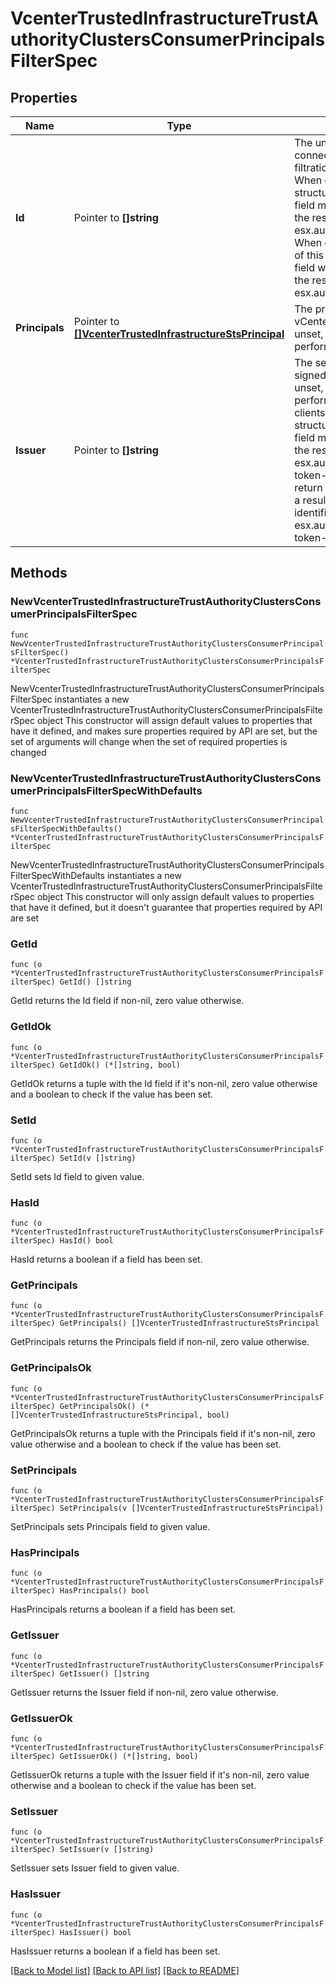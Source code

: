 # VcenterTrustedInfrastructureTrustAuthorityClustersConsumerPrincipalsFilterSpec

## Properties

Name | Type | Description | Notes
------------ | ------------- | ------------- | -------------
**Id** | Pointer to **[]string** | The unqiue identifier of a connection profile. If unset, no filtration will be performed by ID. When clients pass a value of this structure as a parameter, the field must contain identifiers for the resource type: esx.authentication.clientprofile. When operations return a value of this structure as a result, the field will contain identifiers for the resource type: esx.authentication.clientprofile. | [optional] 
**Principals** | Pointer to [**[]VcenterTrustedInfrastructureStsPrincipal**](VcenterTrustedInfrastructureStsPrincipal.md) | The principal used by the vCenter to retrieve tokens. If unset, no filtration will be performed by principals. | [optional] 
**Issuer** | Pointer to **[]string** | The service which created and signed the security token. If unset, no filtration will be performed by issuer. When clients pass a value of this structure as a parameter, the field must contain identifiers for the resource type: esx.authentication.trust.security-token-issuer. When operations return a value of this structure as a result, the field will contain identifiers for the resource type: esx.authentication.trust.security-token-issuer. | [optional] 

## Methods

### NewVcenterTrustedInfrastructureTrustAuthorityClustersConsumerPrincipalsFilterSpec

`func NewVcenterTrustedInfrastructureTrustAuthorityClustersConsumerPrincipalsFilterSpec() *VcenterTrustedInfrastructureTrustAuthorityClustersConsumerPrincipalsFilterSpec`

NewVcenterTrustedInfrastructureTrustAuthorityClustersConsumerPrincipalsFilterSpec instantiates a new VcenterTrustedInfrastructureTrustAuthorityClustersConsumerPrincipalsFilterSpec object
This constructor will assign default values to properties that have it defined,
and makes sure properties required by API are set, but the set of arguments
will change when the set of required properties is changed

### NewVcenterTrustedInfrastructureTrustAuthorityClustersConsumerPrincipalsFilterSpecWithDefaults

`func NewVcenterTrustedInfrastructureTrustAuthorityClustersConsumerPrincipalsFilterSpecWithDefaults() *VcenterTrustedInfrastructureTrustAuthorityClustersConsumerPrincipalsFilterSpec`

NewVcenterTrustedInfrastructureTrustAuthorityClustersConsumerPrincipalsFilterSpecWithDefaults instantiates a new VcenterTrustedInfrastructureTrustAuthorityClustersConsumerPrincipalsFilterSpec object
This constructor will only assign default values to properties that have it defined,
but it doesn't guarantee that properties required by API are set

### GetId

`func (o *VcenterTrustedInfrastructureTrustAuthorityClustersConsumerPrincipalsFilterSpec) GetId() []string`

GetId returns the Id field if non-nil, zero value otherwise.

### GetIdOk

`func (o *VcenterTrustedInfrastructureTrustAuthorityClustersConsumerPrincipalsFilterSpec) GetIdOk() (*[]string, bool)`

GetIdOk returns a tuple with the Id field if it's non-nil, zero value otherwise
and a boolean to check if the value has been set.

### SetId

`func (o *VcenterTrustedInfrastructureTrustAuthorityClustersConsumerPrincipalsFilterSpec) SetId(v []string)`

SetId sets Id field to given value.

### HasId

`func (o *VcenterTrustedInfrastructureTrustAuthorityClustersConsumerPrincipalsFilterSpec) HasId() bool`

HasId returns a boolean if a field has been set.

### GetPrincipals

`func (o *VcenterTrustedInfrastructureTrustAuthorityClustersConsumerPrincipalsFilterSpec) GetPrincipals() []VcenterTrustedInfrastructureStsPrincipal`

GetPrincipals returns the Principals field if non-nil, zero value otherwise.

### GetPrincipalsOk

`func (o *VcenterTrustedInfrastructureTrustAuthorityClustersConsumerPrincipalsFilterSpec) GetPrincipalsOk() (*[]VcenterTrustedInfrastructureStsPrincipal, bool)`

GetPrincipalsOk returns a tuple with the Principals field if it's non-nil, zero value otherwise
and a boolean to check if the value has been set.

### SetPrincipals

`func (o *VcenterTrustedInfrastructureTrustAuthorityClustersConsumerPrincipalsFilterSpec) SetPrincipals(v []VcenterTrustedInfrastructureStsPrincipal)`

SetPrincipals sets Principals field to given value.

### HasPrincipals

`func (o *VcenterTrustedInfrastructureTrustAuthorityClustersConsumerPrincipalsFilterSpec) HasPrincipals() bool`

HasPrincipals returns a boolean if a field has been set.

### GetIssuer

`func (o *VcenterTrustedInfrastructureTrustAuthorityClustersConsumerPrincipalsFilterSpec) GetIssuer() []string`

GetIssuer returns the Issuer field if non-nil, zero value otherwise.

### GetIssuerOk

`func (o *VcenterTrustedInfrastructureTrustAuthorityClustersConsumerPrincipalsFilterSpec) GetIssuerOk() (*[]string, bool)`

GetIssuerOk returns a tuple with the Issuer field if it's non-nil, zero value otherwise
and a boolean to check if the value has been set.

### SetIssuer

`func (o *VcenterTrustedInfrastructureTrustAuthorityClustersConsumerPrincipalsFilterSpec) SetIssuer(v []string)`

SetIssuer sets Issuer field to given value.

### HasIssuer

`func (o *VcenterTrustedInfrastructureTrustAuthorityClustersConsumerPrincipalsFilterSpec) HasIssuer() bool`

HasIssuer returns a boolean if a field has been set.


[[Back to Model list]](../README.md#documentation-for-models) [[Back to API list]](../README.md#documentation-for-api-endpoints) [[Back to README]](../README.md)



